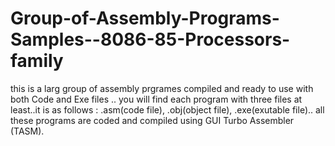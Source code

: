 # Group-of-Assembly-Programs-Samples--8086-85-Processors-family
this is a larg group of assembly prgrames compiled and ready to use with both Code and Exe files ..
you will find each program with three files at least..it is as follows :
.asm(code file), .obj(object file), .exe(exutable file)..
all these programs are coded and compiled using GUI Turbo Assembler (TASM).
